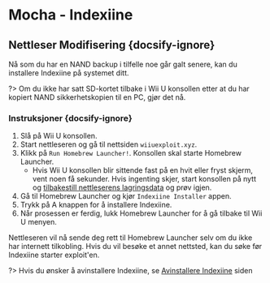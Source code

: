 # Mocha - Indexiine

## Nettleser Modifisering {docsify-ignore}

Nå som du har en NAND backup i tilfelle noe går galt senere, kan du installere Indexiine på systemet ditt.

?> Om du ikke har satt SD-kortet tilbake i Wii U konsollen etter at du har kopiert NAND sikkerhetskopien til en PC, gjør det nå.


### Instruksjoner {docsify-ignore}

1. Slå på Wii U konsollen.
1. Start nettleseren og gå til nettsiden `wiiuexploit.xyz`.
1. Klikk på `Run Homebrew Launcher!`. Konsollen skal starte Homebrew Launcher.
    - Hvis Wii U konsollen blir sittende fast på en hvit eller fryst skjerm, vent noen få sekunder. Hvis ingenting skjer, start konsollen på nytt og [tilbakestill nettleserens lagringsdata](https://en-americas-support.nintendo.com/app/answers/detail/a_id/1507/~/how-to-delete-the-internet-browser-history) og prøv igjen.
1. Gå til Homebrew Launcher og kjør `Indexiine Installer` appen.
1. Trykk på A knappen for å installere Indexiine.
1. Når prosessen er ferdig, lukk Homebrew Launcher for å gå tilbake til Wii U menyen.

Nettleseren vil nå sende deg rett til Homebrew Launcher selv om du ikke har internett tilkobling. Hvis du vil besøke et annet nettsted, kan du søke før Indexiine starter exploit'en.

?> Hvis du ønsker å avinstallere Indexiine, se [Avinstallere Indexiine](/uninstall-indexiine) siden
